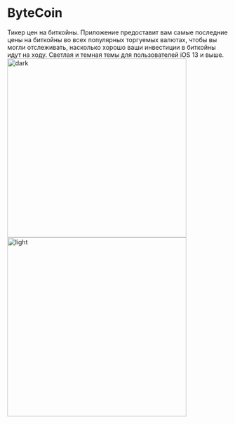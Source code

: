 # ByteCoin

Тикер цен на биткойны. Приложение предоставит вам самые последние цены на биткойны во всех популярных торгуемых валютах, чтобы вы могли отслеживать, насколько хорошо ваши инвестиции в биткойны идут на ходу.
Светлая и темная темы для пользователей iOS 13 и выше.
<img width="408" alt="dark" src="https://user-images.githubusercontent.com/43841583/73829007-4d7f7a80-4813-11ea-8d62-e3f54c6923e8.png"><img width="408" alt="light" src="https://user-images.githubusercontent.com/43841583/73829012-507a6b00-4813-11ea-8fdc-705630c3d2b6.png">
